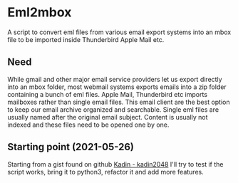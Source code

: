 # Eml2mbox
A script to convert eml files from various email export systems into an mbox file to be imported inside Thunderbird Apple Mail etc.

## Need
While gmail and other major email service providers let us export directly into an mbox folder, most webmail systems exports emails into a zip folder containing a bunch of eml files.
Apple Mail, Thunderbird etc imports mailboxes rather than single email files. This email client are the best option to keep our email archive organized and searchable.
Single eml files are usually named after the original email subject. Content is usually not indexed and these files need to be opened one by one.

## Starting point (2021-05-26)
Starting from a gist found on github [Kadin - kadin2048](https://gist.github.com/kadin2048/c332a572a388acc22d56) I'll try to test if the script works, bring it to python3, refactor it and add more features.
